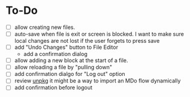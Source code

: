 # To-Do

- [ ] allow creating new files.
- [ ] auto-save when file is exit or screen is blocked.
      I want to make sure local changes are not lost if the user forgets to press save
- [ ] add "Undo Changes" button to File Editor
  - add a confirmation dialog
- [ ] allow adding a new block at the start of a file.
- [ ] allow reloading a file by "pulling down"
- [ ] add confirmation dialgo for "Log out" option
- [ ] review [unpkg](https://unpkg.com/)
      it might be a way to import an MDo flow dynamically
- [ ] add confirmation before logout
